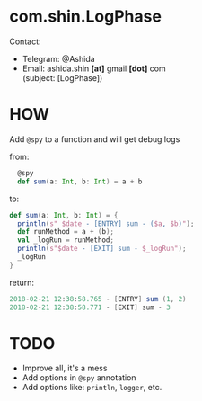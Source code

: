 # com.shin.LogPhase
Contact:  
* Telegram: @Ashida  
* Email: ashida.shin  __[at]__ gmail __[dot]__ com   
(subject: [LogPhase])

# HOW
Add ```@spy``` to a function and will get debug logs

from:
```scala
  @spy 
  def sum(a: Int, b: Int) = a + b
```
to:

```scala 
def sum(a: Int, b: Int) = {
  println(s" $date - [ENTRY] sum - ($a, $b)");
  def runMethod = a + (b);
  val _logRun = runMethod;
  println(s"$date - [EXIT] sum - $_logRun");
  _logRun
}

```

return:
```scala
2018-02-21 12:38:58.765 - [ENTRY] sum (1, 2)
2018-02-21 12:38:58.771 - [EXIT] sum - 3
```

# TODO

- Improve all, it's a mess
- Add options in ``@spy`` annotation
- Add options like: ``println``, ``logger``, etc.
